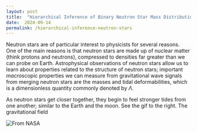 ```yaml
---
layout: post
title:  "Hierarchical Inference of Binary Neutron Star Mass Distribution and Equation of State with Gravitational Waves"
date:  2024-09-14
permalink: /hierarchical-inference-neutron-stars
---
```


Neutron stars are of particular interest to physicists for several reasons. One of the main reasons is that neutron stars are made up of nuclear matter (think protons and neutrons), compressed to densities far greater than we can probe on Earth. Astrophysical observations of neutron stars allow us to learn about properties related to the structure of neutron stars; important *macro*scopic properties we can measure from gravitational wave signals from merging neutron stars are the masses and tidal deformabilities, which is a dimensionless quantity commonly denoted by $\Lambda$. 

As neutron stars get closer together, they begin to feel stronger tides from one another; similar to the Earth and the moon. See the gif to the right. The gravitational field 

![From NASA](https://science.nasa.gov/wp-content/uploads/2023/08/gravity-and-bulges.gif)

